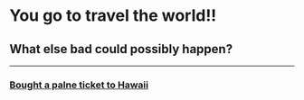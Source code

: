 # You go to travel the world!!
## What else bad could possibly happen?
---
### [Bought a palne ticket to Hawaii](planecrash/planecrash.md)